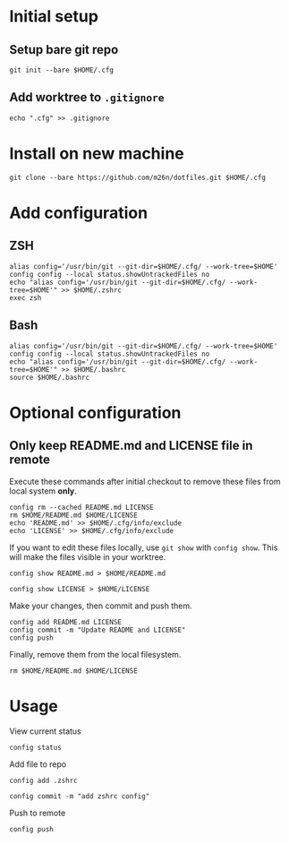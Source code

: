# Initial setup
## Setup bare git repo
```
git init --bare $HOME/.cfg
```
## Add worktree to `.gitignore`
```
echo ".cfg" >> .gitignore
```

# Install on new machine
```
git clone --bare https://github.com/m26n/dotfiles.git $HOME/.cfg
```

# Add configuration
## ZSH
```
alias config='/usr/bin/git --git-dir=$HOME/.cfg/ --work-tree=$HOME'
config config --local status.showUntrackedFiles no
echo "alias config='/usr/bin/git --git-dir=$HOME/.cfg/ --work-tree=$HOME'" >> $HOME/.zshrc
exec zsh
```
## Bash
```
alias config='/usr/bin/git --git-dir=$HOME/.cfg/ --work-tree=$HOME'
config config --local status.showUntrackedFiles no
echo "alias config='/usr/bin/git --git-dir=$HOME/.cfg/ --work-tree=$HOME'" >> $HOME/.bashrc
source $HOME/.bashrc
```

# Optional configuration
## Only keep README.md and LICENSE file in remote
Execute these commands after initial checkout to remove these files from local system **only**.
```
config rm --cached README.md LICENSE
rm $HOME/README.md $HOME/LICENSE
echo 'README.md' >> $HOME/.cfg/info/exclude
echo 'LICENSE' >> $HOME/.cfg/info/exclude
```
If you want to edit these files locally, use `git show` with `config show`. This will make the files visible in your worktree.
```
config show README.md > $HOME/README.md
```
```
config show LICENSE > $HOME/LICENSE
```
Make your changes, then commit and push them.
```
config add README.md LICENSE
config commit -m "Update README and LICENSE"
config push
```
Finally, remove them from the local filesystem.
```
rm $HOME/README.md $HOME/LICENSE
```

# Usage
View current status
```
config status
```
Add file to repo
```
config add .zshrc
```
```
config commit -m "add zshrc config"
```
Push to remote
```
config push
```
